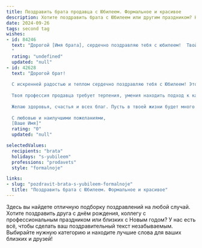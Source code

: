 ```yaml
---
title: Поздравить брата продавца с Юбилеем. Формальное и красивое
description: Хотите поздравить брата с Юбилеем или другим праздником? Наш ИИ создаст незабываемое поздравление, а вы обязательно выделитесь среди других.  
date: 2024-09-26
tags: second tag
wishes:
- id: 84246
  text: "Дорогой [Имя брата], сердечно поздравляю тебя с юбилеем!  Твой профессионализм и успехи в сфере продаж вызывают искреннее восхищение. Желаю тебе дальнейших профессиональных высот, благополучия, крепкого здоровья и всего самого наилучшего в жизни!  Пусть каждый твой день будет наполнен радостью и успехом!
  "
  rating: "undefined"
  updated: "null"
- id: 42628
  text: "Дорогой брат!
  
  С искренней радостью и теплом сердечно поздравляю тебя с Юбилеем! Этот день символизирует не только твой путь в жизни, но и все достижения, к которым ты стремился и которые с гордостью носишь в своем сердце.
  
  Твоя профессия продавца требует терпения, умения находить подход к каждому клиенту и мастерства в общении. Ты являешься настоящим профессионалом своего дела, и я горжусь тем, что у меня есть такой брат, как ты. Пусть каждый твой рабочий день приносит радость, удовлетворение и новые возможности для роста.
  
  Желаю здоровья, счастья и всех благ. Пусть в твоей жизни будет много ярких событий, приятных сюрпризов и счастливых мгновений.
  
  С любовью и наилучшими пожеланиями,
  [Ваше Имя]"
  rating: "0"
  updated: "null"

selectedValues:
  recipients: "brata"
  holidays: "s-yubileem"
  professions: "prodavets"
  style: "formalnoje"

links:
- slug: "pozdravit-brata-s-yubileem-formalnoje"
  title: "Поздравить брата с Юбилеем. Формальное и красивое"
---
```


Здесь вы найдете отличную подборку поздравлений на любой случай. 
Хотите поздравить друга с днём рождения, коллегу с профессиональным праздником или близких с Новым годом? У нас есть всё, чтобы сделать ваш поздравительный текст незабываемым. Выбирайте нужную категорию и находите лучшие слова для ваших близких и друзей!
